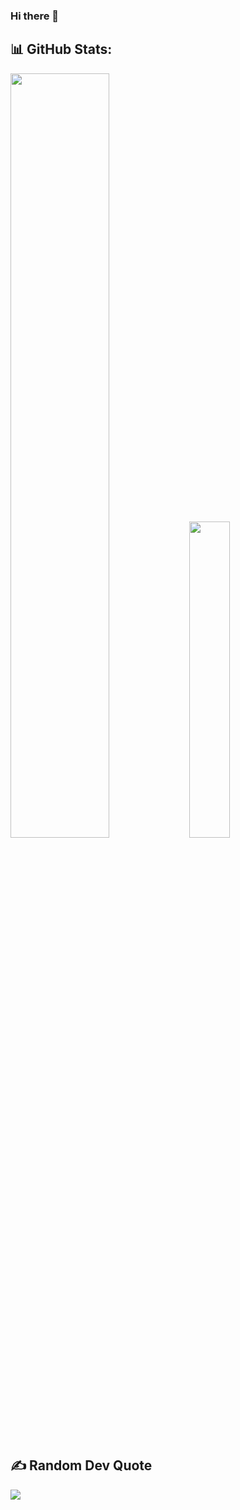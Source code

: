 ### Hi there 👋

## 📊 GitHub Stats:
<p>
  <img width="56%" src="https://github-readme-stats.vercel.app/api?username=K1yoshiSho&theme=city_lights&count_private=true&hide_border=true&hide_title=true&show_icons=true" />
  <img width="36%" src="https://github-readme-stats.vercel.app/api/top-langs/?username=K1yoshiSho&layout=compact&langs_count=6&hide=sass,makefile,shell,mustache&hide_border=true&theme=city_lights" />
</p> 

## ✍️ Random Dev Quote
![](https://quotes-github-readme.vercel.app/api?type=horizontal&theme=light)


<!--
**K1yoshiSho/K1yoshiSho** is a ✨ _special_ ✨ repository because its `README.md` (this file) appears on your GitHub profile.

Here are some ideas to get you started:

- 🔭 I’m currently working on ...
- 🌱 I’m currently learning ...
- 👯 I’m looking to collaborate on ...
- 🤔 I’m looking for help with ...
- 💬 Ask me about ...
- 📫 How to reach me: ...
- 😄 Pronouns: ...
- ⚡ Fun fact: ...
-->
